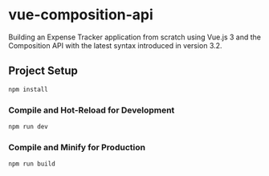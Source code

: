 # vue-composition-api

Building an Expense Tracker application from scratch using Vue.js 3 and the Composition API with the latest syntax introduced in version 3.2.

## Project Setup

```sh
npm install
```

### Compile and Hot-Reload for Development

```sh
npm run dev
```

### Compile and Minify for Production

```sh
npm run build
```

